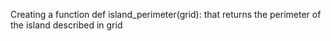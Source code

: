 Creating a function def island_perimeter(grid): that returns the perimeter of the island described in grid
